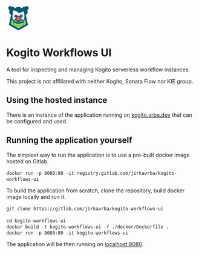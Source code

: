 <img src="./public/kogito-ui.svg" width="64">

# Kogito Workflows UI

A tool for inspecting and managing Kogito serverless workflow instances.

This project is not affiliated with neither Kogito, Sonata Flow nor KIE group.

## Using the hosted instance

There is an instance of the application running on [kogito.vrba.dev](https://kogito.vrba.dev) that can be configured and used. 

## Running the application yourself

The simplest way to run the application is to use a pre-built docker image hosted on Gitlab.

```
docker run -p 8080:80 -it registry.gitlab.com/jirkavrba/kogito-workflows-ui
```

To build the application from scratch, clone the repository, build docker image locally and run it.

```
git clone https://gitlab.com/jirkavrba/kogito-workflows-ui

cd kogito-workflows-ui
docker build -t kogito-workflows-ui -f ./docker/Dockerfile .
docker run -p 8080:80 -it kogito-workflows-ui
```

The application will be then running on [localhost:8080](http://localhost:8080). 
